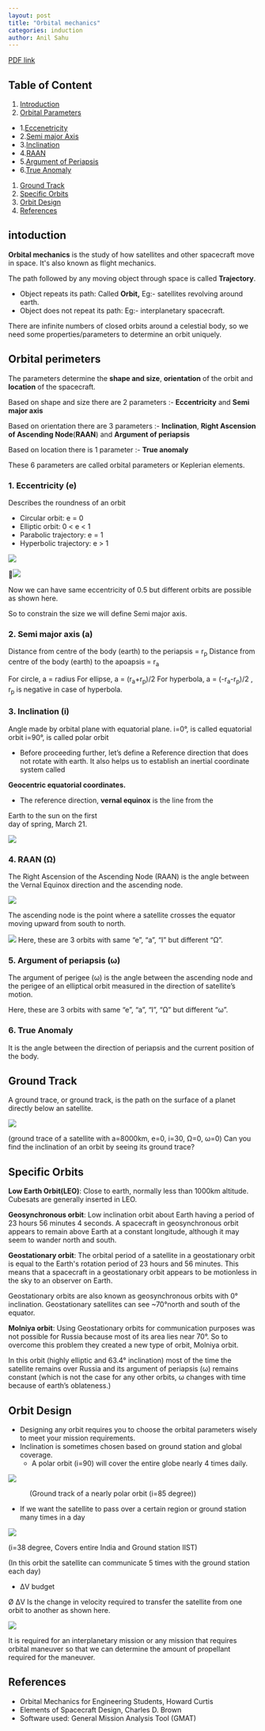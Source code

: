 ```yaml
---
layout: post
title: "Orbital mechanics"
categories: induction
author: Anil Sahu
---
```


[PDF link](https://drive.google.com/file/d/1am3gCek-Fi5F8WHLnhYojHK_XqLVqRox/view?usp=drive_link)

## Table of Content
1. [Introduction](#intoduction)
1. [Orbital Parameters](#orbital-perimeters)
  - 1.[Eccenetricity](#1-eccentricity-e)
  - 2.[Semi major Axis](#2-semi-major-axis-a)
  - 3.[Inclination](#3-inclination-i)
  - 4.[RAAN](#4-raan-ω)
  - 5.[Argument of Periapsis](#5-argument-of-periapsis-ω)
  - 6.[True Anomaly](#6-true-anomaly)
1. [Ground Track](#ground-track)
1. [Specific Orbits](#specific-orbits)
1. [Orbit Design](#orbit-design)
1. [References](#references)

## intoduction

**Orbital mechanics** is the study of how satellites and other spacecraft move in space. It's also known as flight mechanics. 

The path followed by any moving object through space is called **Trajectory**. 

- Object repeats its path: Called **Orbit,** Eg:- satellites revolving around earth. 
- Object does not repeat its path: Eg:- interplanetary spacecraft. 

There are infinite numbers of closed orbits around a celestial body, so we need some properties/parameters to determine an orbit uniquely. 


## Orbital perimeters

The parameters determine the **shape and size**, **orientation** of the orbit and **location** of the spacecraft. 

Based on shape and size there are 2 parameters :-  **Eccentricity** and **Semi major axis** 

Based on orientation there are 3 parameters :-  **Inclination**, **Right Ascension of Ascending Node**(**RAAN**) and **Argument of periapsis** 

Based on location there is 1 parameter :-  **True anomaly** 

These 6 parameters are called orbital parameters or Keplerian elements. 

### 1. Eccentricity (e) 

Describes the roundness of an orbit 

- Circular orbit: e = 0 
- Elliptic orbit: 0 < e < 1 
- Parabolic trajectory: e = 1 
- Hyperbolic trajectory: e > 1 

![](Aspose.Words.78bbc685-6279-4d3e-a49a-16b1905e868c.003.png)

![](Aspose.Words.78bbc685-6279-4d3e-a49a-16b1905e868c.004.jpeg)

Now we can have same eccentricity of 0.5 but different orbits are possible as shown here. 

So to constrain the size we will define Semi major axis.  

### 2. Semi major axis (a) 

Distance from centre of the body (earth) to the periapsis = r<sub>p</sub>
Distance from centre of the body (earth) to the apoapsis =  r<sub>a</sub>

For circle, a  = radius 
For ellipse, a =  (r<sub>a</sub>+r<sub>p</sub>)/2
For hyperbola, a = (-r<sub>a</sub>-r<sub>p</sub>)/2 , r<sub>p</sub> is negative in case of hyperbola. 

### 3. Inclination (i) 

Angle made by orbital plane with equatorial plane. 
i=0°, is called equatorial orbit
i=90°, is called polar orbit  

- Before proceeding further,  let’s define a Reference direction  that does not rotate with earth.  It also helps us to establish an   inertial coordinate system called  

**Geocentric equatorial coordinates.**   

- The reference direction, **vernal  equinox** is the line from the  

Earth to the sun on the first  
day of spring, March 21.  

![](Aspose.Words.78bbc685-6279-4d3e-a49a-16b1905e868c.008.png)

### 4. RAAN (Ω) 

The Right Ascension of the Ascending Node (RAAN) is the angle between the Vernal Equinox direction and  the ascending node.  

![](Aspose.Words.78bbc685-6279-4d3e-a49a-16b1905e868c.009.png)

The ascending node is the point where a satellite  crosses the equator moving upward from south to  north.  

![](Aspose.Words.78bbc685-6279-4d3e-a49a-16b1905e868c.010.jpeg)
Here, these are 3 orbits with same “e”, “a”, “I” but  different “Ω”.  

### 5. Argument of periapsis (ω)  

The argument of perigee (ω) is the angle between the  ascending node and the perigee of an elliptical orbit  measured in the direction of satellite’s motion.   

Here, these are 3 orbits with same “e”, “a”, “I”, “Ω”  but different “ω”.   

### 6. True Anomaly  

It is the angle between the direction of periapsis and  the current position of the body.  

## Ground Track 

A ground trace, or ground track, is the path on the surface of a planet directly below an satellite. 

![](Aspose.Words.78bbc685-6279-4d3e-a49a-16b1905e868c.011.jpeg)

(ground trace of a satellite with a=8000km, e=0, i=30, Ω=0, ω=0) Can you find the inclination of an orbit by seeing its ground trace? 

## Specific Orbits 

**Low Earth Orbit(LEO)**: Close to earth, normally less than 1000km altitude. Cubesats are generally inserted in LEO. 

**Geosynchronous orbit**: Low inclination orbit about Earth having a period of 23 hours 56 minutes 4 seconds. A spacecraft in geosynchronous orbit appears to remain above Earth at a constant longitude, although it may seem to wander north and south. 

**Geostationary orbit**: The orbital period of a satellite in a geostationary orbit is equal to the Earth's rotation period of 23 hours and 56 minutes. This means that a spacecraft in a geostationary orbit appears to be motionless in the sky to an observer on Earth. 

Geostationary orbits are also known as geosynchronous orbits with 0° inclination. Geostationary satellites can see ~70°north and south of the equator. 

**Molniya orbit**: Using Geostationary orbits for communication purposes was not possible for Russia because most of its area lies near 70°. So to overcome this problem they created a new type of orbit, Molniya orbit. 

In this orbit (highly elliptic and 63.4° inclination) most of the time the satellite remains over Russia and its argument of periapsis (ω) remains constant (which is not the case for any other orbits, ω changes with time because of earth’s oblateness.) 

## Orbit Design 

- Designing any orbit requires you to choose the orbital parameters wisely to meet your mission requirements. 
- Inclination is sometimes chosen based on ground station and global coverage. 
  - A polar orbit (i=90) will cover the entire globe nearly 4 times daily. 

![](Aspose.Words.78bbc685-6279-4d3e-a49a-16b1905e868c.012.jpeg)

`      `(Ground track of a nearly polar orbit (i=85 degree)) 

- If we want the satellite to pass over a certain region or ground station many times in a day 

![](Aspose.Words.78bbc685-6279-4d3e-a49a-16b1905e868c.013.jpeg)

(i=38 degree, Covers entire India and Ground station IIST) 

(In this orbit the satellite can communicate 5 times with the ground station each day) 

- ΔV budget 

Ø  ΔV Is the change in velocity required to transfer the satellite from one orbit to another as shown here. 

![](Aspose.Words.78bbc685-6279-4d3e-a49a-16b1905e868c.014.png)

It is required for an interplanetary mission or any mission that requires orbital maneuver so that we can determine the amount of propellant required for the maneuver. 

## References

- Orbital Mechanics for Engineering Students, Howard Curtis 
- Elements of Spacecraft Design, Charles D. Brown 
- Software used: General Mission Analysis Tool (GMAT) 
